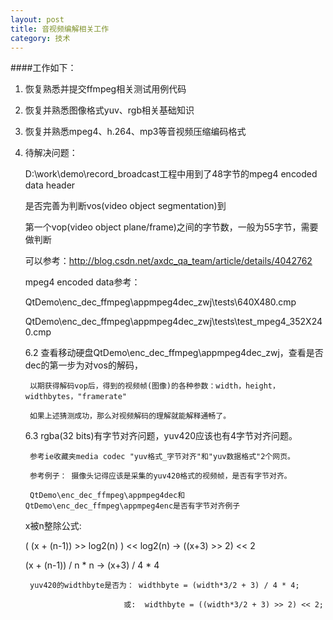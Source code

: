 ```yaml
---
layout: post
title: 音视频编解相关工作
category: 技术
---
```


####工作如下：

1. 恢复熟悉并提交ffmpeg相关测试用例代码
2. 恢复并熟悉图像格式yuv、rgb相关基础知识
3. 恢复并熟悉mpeg4、h.264、mp3等音视频压缩编码格式
4. 待解决问题：

   D:\work\demo\record_broadcast工程中用到了48字节的mpeg4 encoded data header

   是否完善为判断vos(video object segmentation)到

   第一个vop(video object plane/frame)之间的字节数，一般为55字节，需要做判断

   可以参考：http://blog.csdn.net/axdc_qa_team/article/details/4042762

   mpeg4 encoded data参考：

   QtDemo\enc_dec_ffmpeg\appmpeg4dec_zwj\tests\640X480.cmp

   QtDemo\enc_dec_ffmpeg\appmpeg4dec_zwj\tests\test_mpeg4_352X240.cmp

   6.2  查看移动硬盘QtDemo\enc_dec_ffmpeg\appmpeg4dec_zwj，查看是否dec的第一步为对vos的解码，

        以期获得解码vop后，得到的视频帧(图像)的各种参数：width，height，widthbytes，"framerate"

        如果上述猜测成功，那么对视频解码的理解就能解释通畅了。

   6.3  rgba(32 bits)有字节对齐问题，yuv420应该也有4字节对齐问题。

        参考ie收藏夹media codec "yuv格式_字节对齐"和"yuv数据格式"2个网页。

        参考例子： 摄像头记得应该是采集的yuv420格式的视频帧，是否有字节对齐。

        QtDemo\enc_dec_ffmpeg\appmpeg4dec和QtDemo\enc_dec_ffmpeg\appmpeg4enc是否有字节对齐例子

	x被n整除公式:

	( (x + (n-1)) >> log2(n) ) << log2(n)   -> ((x+3) >> 2) << 2

	(x + (n-1)) / n * n                     -> (x+3) / 4 * 4

        yuv420的widthbyte是否为： widthbyte = (width*3/2 + 3) / 4 * 4;

                             或:  widthbyte = ((width*3/2 + 3) >> 2) << 2;
